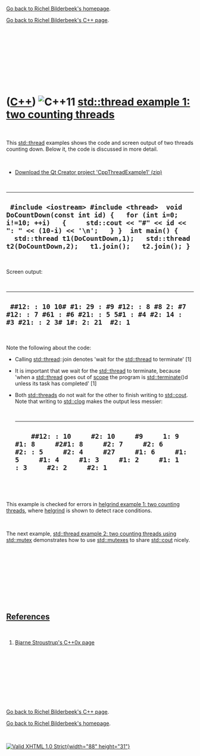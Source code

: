[Go back to Richel Bilderbeek's homepage](index.htm).

[Go back to Richel Bilderbeek's C++ page](Cpp.htm).

 

 

 

 

 

([C++](Cpp.htm)) ![C++11](PicCpp11.png) [std::thread example 1: two counting threads](CppThreadExample1.htm)
============================================================================================================

 

This [std::thread](CppThread.htm) examples shows the code and screen
output of two threads counting down. Below it, the code is discussed in
more detail.

 

-   [Download the Qt Creator project
    'CppThreadExample1' (zip)](CppThreadExample1.zip)

 

  ------------------------------------------------------------------------------------------------------------------------------------------------------------------------------------------------------------------------------------------------------------------------------------
  ` #include <iostream> #include <thread>  void DoCountDown(const int id) {   for (int i=0; i!=10; ++i)   {     std::cout << "#" << id << ": " << (10-i) << '\n';   } }  int main() {   std::thread t1(DoCountDown,1);   std::thread t2(DoCountDown,2);   t1.join();   t2.join(); }`
  ------------------------------------------------------------------------------------------------------------------------------------------------------------------------------------------------------------------------------------------------------------------------------------

 

Screen output:

 

  ------------------------------------------------------------------------------------------------------------------------------
  ` ##12: : 10 10# #1: 29 : #9 #12: : 8 #8 2: #7 #12: : 7 #61 : #6 #21: : 5 5#1 : #4 #2: 14 : #3 #21: : 2 3# 1#: 2: 21  #2: 1`
  ------------------------------------------------------------------------------------------------------------------------------

 

Note the following about the code:

-   Calling [std::thread](CppThread.htm)::join denotes 'wait for the
    [std::thread](CppThread.htm) to terminate' \[1\]
-   It is important that we wait for the [std::thread](CppThread.htm) to
    terminate, because 'when a [std::thread](CppThread.htm) goes out of
    [scope](CppScope.htm) the program is
    [std::terminate](CppTerminate.htm)()d unless its task has completed'
    \[1\]
-   Both [std::threads](CppThread.htm) do not wait for the other to
    finish writing to [std::cout](CppCout.htm). Note that writing to
    [std::clog](CppClog.htm) makes the output less messier:

     

      -------------------------------------------------------------------------------------------------------------------------------------------------------------------------------------------------------------------
      `     ##12: : 10     #2: 10     #9     1: 9     #1: 8     #2#1: 8     #2: 7     #2: 6     #2: : 5     #2: 4     #27     #1: 6     #1: 5     #1: 4     #1: 3     #1: 2     #1: 1     : 3     #2: 2     #2: 1     `
      -------------------------------------------------------------------------------------------------------------------------------------------------------------------------------------------------------------------

     

 

This example is checked for errors in [helgrind example 1: two counting
threads](CppHelgrindExample1.htm), where [helgrind](CppHelgrind.htm) is
shown to detect race conditions.

 

The next example, [std::thread example 2: two counting threads using
std::mutex](CppThreadExample2.htm) demonstrates how to use
[std::mutexes](CppMutex.htm) to share [std::cout](CppCout.htm) nicely.

 

 

 

 

 

[References](CppReferences.htm)
-------------------------------

 

1.  [Bjarne Stroustrup's C++0x
    page](http://www2.research.att.com/~bs/C++0xFAQ.html)

 

 

 

 

 

[Go back to Richel Bilderbeek's C++ page](Cpp.htm).

[Go back to Richel Bilderbeek's homepage](index.htm).

 

[![Valid XHTML 1.0 Strict](valid-xhtml10.png){width="88"
height="31"}](http://validator.w3.org/check?uri=referer)
